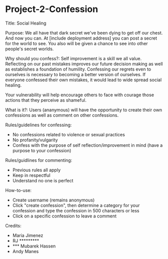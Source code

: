 # Project-2-Confession
Title:
Social Healing

Purpose:
We all have that dark secret we've been dying to get off our chest.
And now you can. At [include deployment address] you can post a secret for the world to see. You also will be given a chance to see into other people's secret worlds.

Why should you confess?:
Self improvement is a skill we all value. Reflecting on our past mistakes improves our future decision making as well as establishes a foundation of humility. Confessing our regrets even to ourselves is necessary to becoming a better version of ourselves. If everyone confessed their own mistakes, it would lead to wide spread social healing.

Your vulnerability will help encourage others to face with courage those actions that they perceive as shameful.


What is it?:
Users (ananymous) will have the opportunity to create their own confessions as well as comment on other confessions.  

Rules/guidelines for confessing:
- No confessions related to violence or sexual practices
- No profanity/vulgarity
- Confess with the purpose of self reflection/improvement in mind (have a purpose to your confession)

Rules/guidlines for commenting: 
- Previous rules all apply
- Keep in respectful
- Understand no one is perfect

How-to-use:
- Create username (remains anonymous)
- Click "create confession", then determine a category for your confession and type the confession in 500 characters or less
- Click on a specific confession to leave a comment

Credits:
- Maria Jimenez
- RJ *********
- *** Mubarek Hassen
- Andy Manes



